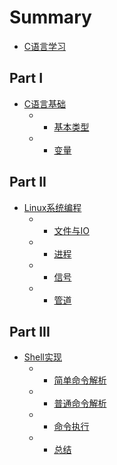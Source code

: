 # Summary

* [C语言学习](README.md)

## Part I

* [C语言基础](C语言基础/README.md)
  - * [基本类型](C语言基础/基本类型.md)
  - * [变量](C语言基础/变量.md)

## Part II

* [Linux系统编程](Linux系统编程/README.md)
  - * [文件与IO](Linux系统编程/文件与IO.md)
  - * [进程](Linux系统编程/进程.md)
  - * [信号](Linux系统编程/信号.md)
  - * [管道](Linux系统编程/管道.md)

## Part III

* [Shell实现](Shell实现/README.md)
  - * [简单命令解析](Shell实现/简单命令解析.md)
  - * [普通命令解析](Shell实现/普通命令解析.md)
  - * [命令执行](Shell实现/命令执行.md)
  - * [总结](Shell实现/总结.md)